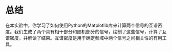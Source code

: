 # 总结

在本实验中，你学习了如何使用Python的Matplotlib库来计算两个信号的互谱密度。我们生成了两个具有相干部分和随机部分的信号，绘制了这些信号，计算了互谱密度，并解读了结果。互谱密度是用于确定频域中两个信号之间相关性的有用工具。
